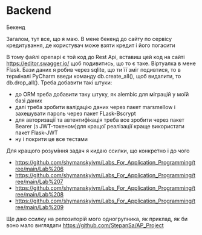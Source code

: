 # Backend
Бекенд

Загалом, тут все, що я маю. В мене бекенд до сайту по сервісу кредитування, де користувач може взяти кредит і його погасити

В тому файлі openapi є той код до Rest Api, вставиш цей код на сайті https://editor.swagger.io/ щоб подивитись, що то є таке.
Віртуалка в мене Flask.
Бази даних я робив через sqlite, що ти її зміг подивтися, то в терміналі PyCharm введи команду db.create_all(), щоб видалити, то  db.drop_all().
Треба добавити такі штуки:
- до ORM треба добавити таку штуку, як alembic для міграцій у моїй базі даних
- далі треба зробити валідацію даних через пакет marsmellow і захешувати пароль через пакет  FLask-Bscrypt
- для авторизації та автентифікація треба все зробити через пакет Bearer (з JWT-токеном)для кращої реалізації краще використати пакет Flask-JWT
- ну і покрити це все тестами

Для кращого розуміння задач я кидаю ссилки, що конкретно і до чого
- https://github.com/shymanskyivm/Labs_For_Application_Programming/tree/main/Lab%206 
- https://github.com/shymanskyivm/Labs_For_Application_Programming/tree/main/Lab%207 
- https://github.com/shymanskyivm/Labs_For_Application_Programming/tree/main/Lab%208 
- https://github.com/shymanskyivm/Labs_For_Application_Programming/tree/main/Lab%209

Ще даю ссилку на репозиторій мого одногрупника, як приклад, як би воно мало виглядати
https://github.com/StepanSa/AP_Project
